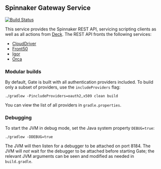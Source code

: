 Spinnaker Gateway Service
------------------------------------
[![Build Status](https://api.travis-ci.org/spinnaker/gate.svg?branch=master)](https://travis-ci.org/spinnaker/gate)

This service provides the Spinnaker REST API, servicing scripting clients as well as all actions from [Deck](https://github.com/spinnaker/deck).
The REST API fronts the following services:
* [CloudDriver](https://github.com/spinnaker/clouddriver)
* [Front50](https://github.com/spinnaker/front50)
* [Igor](https://github.com/spinnaker/igor)
* [Orca](https://github.com/spinnaker/orca)

### Modular builds
By default, Gate is built with all authentication providers included. To build only a subset of 
providers, use the `includeProviders` flag:
 ```
./gradlew -PincludeProviders=oauth2,x509 clean build
```
 You can view the list of all providers in `gradle.properties`.
 
### Debugging

To start the JVM in debug mode, set the Java system property `DEBUG=true`:

```
./gradlew -DDEBUG=true
```

The JVM will then listen for a debugger to be attached on port 8184.  The JVM will _not_ wait for
the debugger to be attached before starting Gate; the relevant JVM arguments can be seen and
modified as needed in `build.gradle`.
